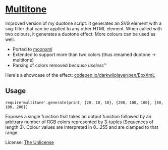 [Multitone](https://github.com/darkwiiplayer/multitone)
=========

Improved version of my duotone script. It generates an SVG element with a svg-filter that can be applied to any other HTML element. When called with two colours, it generates a duotone effect. More colours can be used as well.

- Ported to [moonxml](https//github.com/darkwiiplayer/moonxml)
- Extended to support more than two colors (thus renamed duotone -> multitone)
- Parsing of colors removed *because useless*™

Here's a showcase of the effect: [codepen.io/darkwiiplayer/pen/EpxXmL](https://codepen.io/darkwiiplayer/details/EpxXmL)

Usage
-----

	require'multitone'.generate(print, {20, 10, 10}, {200, 100, 100}, {80, 100, 200})

Exposes a single function that takes an output function followed by an arbitrary number of RGB colors represented by 3-tuples (Sequences of length 3). Colour values are interpreted in 0...255 and are clamped to that range.

License: [The Unlicense](license.md)

